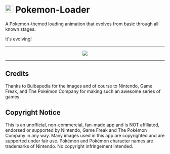 # <img src="https://i.pinimg.com/originals/ff/dd/03/ffdd03b55b415860ca61e3a552e20ca4.png" width=25> Pokemon-Loader
A Pokemon-themed loading animation that evolves from basic through all known stages.

It's evolving!

***

<div id="MainImage" align=center>
  <img src="https://media2.giphy.com/media/Xli20xHucZG7KKFhkM/giphy.gif?cid=ecf05e47w915axpta3995ufbudabapx3f3s9cvhup8yy8nys&rid=giphy.gif&ct=g">
</div>

***

<div>
<h2>Credits</h2>
<p>Thanks to Bulbapedia for the images and of course to Nintendo, Game Freak, and The Pokémon Company for making such an awesome series of games.</p>
</div>

<div>
<h2>Copyright Notice</h2>
<p>This is an unofficial, non-commercial, fan-made app and is NOT affiliated, endorsed or supported by Nintendo, Game Freak and The Pokémon Company in any way. Many images used in this app are copyrighted and are supported under fair use. Pokémon and Pokémon character names are trademarks of Nintendo. No copyright infringement intended.</p>
</div>
